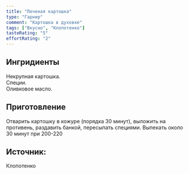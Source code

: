 ```yaml
---
title: "Печеная картошка"
type: "Гарнир"
comment: "Картошка в духовке"
tags: ["Вкусно", "Клопотенко"]
tasteRating: "5"
effortRating: "2"
---
```


## Ингридиенты

Некрупная картошка.   
Специи.   
Оливковое масло.   
 

## Приготовление

Отварить картошку в кожуре (порядка 30 минут), выложить на противень, раздавить банкой, пересыпать специями. Выпекать около 30 минут при 200-220

## Источник:
Клопотенко
